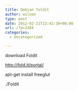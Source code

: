 ```yaml
---
title: Debian foldit
author: wiloon
type: post
date: 2012-02-21T13:42:10+00:00
url: /?p=2384
categories:
  - Uncategorized

---
```

download Foldit

<http://fold.it/portal/>

apt-get install freeglut

./Foldit